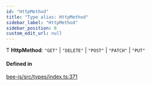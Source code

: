 ```yaml
---
id: "HttpMethod"
title: "Type alias: HttpMethod"
sidebar_label: "HttpMethod"
sidebar_position: 0
custom_edit_url: null
---
```


Ƭ **HttpMethod**: ``"GET"`` \| ``"DELETE"`` \| ``"POST"`` \| ``"PATCH"`` \| ``"PUT"``

#### Defined in

[bee-js/src/types/index.ts:371](https://github.com/ethersphere/bee-js/blob/2c8b9d1/src/types/index.ts#L371)
